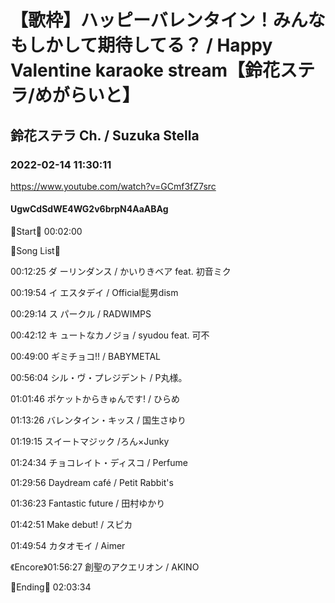 # 【歌枠】ハッピーバレンタイン！みんなもしかして期待してる？ / Happy Valentine karaoke stream【鈴花ステラ/めがらいと】
## 鈴花ステラ Ch. / Suzuka Stella
### 2022-02-14 11:30:11
https://www.youtube.com/watch?v=GCmf3fZ7src
#### UgwCdSdWE4WG2v6brpN4AaABAg
🔔Start🔔 00:02:00



🔔Song List🔔

00:12:25 ダ ーリンダンス / かいりきベア feat. 初音ミク

00:19:54 イ エスタデイ / Official髭男dism

00:29:14 ス パークル / RADWIMPS

00:42:12 キ ュートなカノジョ / syudou feat. 可不

00:49:00 ギミチョコ!! / BABYMETAL

00:56:04 シル・ヴ・プレジデント / P丸様。

01:01:46 ポケットからきゅんです! / ひらめ

01:13:26 バレンタイン・キッス / 国生さゆり

01:19:15 スイートマジック /ろん×Junky 

01:24:34 チョコレイト・ディスコ / Perfume

01:29:56 Daydream café / Petit Rabbit's

01:36:23 Fantastic future / 田村ゆかり

01:42:51 Make debut! / スピカ

01:49:54 カタオモイ / Aimer

《Encore》01:56:27 創聖のアクエリオン / AKINO



🔔Ending🔔 02:03:34


